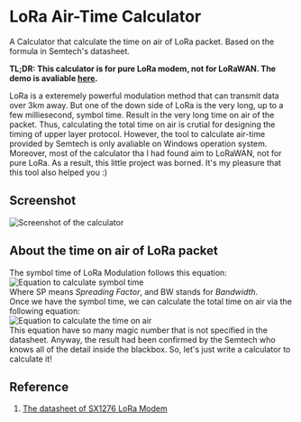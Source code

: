 # LoRa Air-Time Calculator

A Calculator that calculate the time on air of LoRa packet. Based on the formula in Semtech's datasheet.

**TL;DR: This calculator is for pure LoRa modem, not for LoRaWAN. The demo is avaliable [here](https://iftnt.github.io/lora-air-time/index.html).**

LoRa is a exteremely powerful modulation method that can transmit data over 3km away. But one of the down side of LoRa is the very long, up to a few milliesecond, symbol time. Result in the very long time on air of the packet. Thus, calculating the total time on air is crutial for designing the timing of upper layer protocol.
However, the tool to calculate air-time provided by Semtech is only avaliable on Windows operation system. Moreover, most of the calculator tha I had found aim to LoRaWAN, not for pure LoRa. As a result, this little project was borned. It's my pleasure that this tool also helped you :)

## Screenshot

![Screenshot of the calculator](https://i.imgur.com/x1Wgolp.png)

## About the time on air of LoRa packet

The symbol time of LoRa Modulation follows this equation:  
![Equation to calculate symbol time](http://mathurl.com/render.cgi?T_s%3D%5Cfrac%7B2%5E%7BSP%7D%7D%7BBW%7D%5Cnocache)  
Where SP means _Spreading Factor_, and BW stands for _Bandwidth_.  
Once we have the symbol time, we can calculate the total time on air via the following equation:  
![Equation to calculate the time on air](http://mathurl.com/render.cgi?T_%7Bpacket%7D%3DT_s*%5B%28n_%7Bpreamble%7D+4.25%29+n_%7Bpayload%7D%5D%5C%5C%0An_%7Bpayload%7D%3D8+max%28ceil%28%5Cfrac%7B8PL-4SF+28+16CRC-20IH%7D%7BSF-2DE%7D%29*%28%5Cfrac%7BCR+4%7D%7B4%7D%29%2C0%29%5Cnocache)  
This equation have so many magic number that is not specified in the datasheet. Anyway, the result had been confirmed by the Semtech who knows all of the detail inside the blackbox. So, let's just write a calculator to calculate it!

## Reference

1. [The datasheet of SX1276 LoRa Modem](https://semtech.my.salesforce.com/sfc/p/#E0000000JelG/a/2R0000001Rbr/6EfVZUorrpoKFfvaF_Fkpgp5kzjiNyiAbqcpqh9qSjE)
